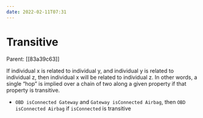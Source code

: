```yaml
---
date: 2022-02-11T07:31
---
```


# Transitive
Parent: [[83a39c63]]

If individual x is related to individual y, and individual y is related to individual z, then individual x will be related to individual z. In other words, a single “hop” is implied over a chain of two along a given property if that property is transitive.

- `OBD isConnected Gateway` and `Gateway isConnected Airbag`, then `OBD isConnected Airbag` if `isConnected` is transitive
